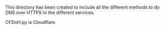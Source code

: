 This directory has been created to include all the different methods to do DNS over HTTPS to the
different services.

CFDoH.py is Cloudflare.
